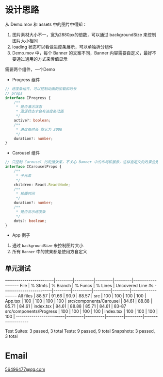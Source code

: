 # 设计思路

从 Demo.mov 和 assets 中的图片中得知：
 
1. 图片素材大小不一，宽为2880px的倍数，可以通过 backgroundSize 来控制图片大小相同
2. loading 状态可以看做进度条展示，可以单独拆分组件
3. Demo.mov 中，每个 Banner 的文案不同，Banner 内容需要自定义，最好不要通过通用的方式来传值显示

需要两个组件，一个Demo

- Progress 组件
```ts
// 进度条组件，可以控制动画的加载和时长
// props
interface IProgress {
    /**
     * 是否激活状态
     * 激活状态才会有进度条动画
     */
    active?: boolean;
    /**
     * 进度条时长 默认为 2000
     */
    duration?: number;
}
```

- Carousel 组件

```ts
// 只控制 Carousel 的轮播效果，不关心 Banner 中的布局和展示，这样自定义的效果会更灵活
interface ICarouselProps {
    /**
     * 子元素
     */
    children: React.ReactNode;
    /**
     * 轮播时间
     */
    duration?: number;
    /**
     * 是否显示进度条
     */
    dots?: boolean;
}
```


- App 例子

1. 通过 `backgroundSize` 来控制图片大小
2. 所有 `Banner` 中的效果都是使用方自定义


## 单元测试

-------------------------|---------|----------|---------|---------|-------------------
File                     | % Stmts | % Branch | % Funcs | % Lines | Uncovered Line #s
-------------------------|---------|----------|---------|---------|-------------------
All files                |   88.57 |    91.66 |    90.9 |   88.57 |
 src                     |     100 |      100 |     100 |     100 |
  App.tsx                |     100 |      100 |     100 |     100 |
 src/components/Carousel |   84.61 |    88.88 |   85.71 |   84.61 |
  index.tsx              |   84.61 |    88.88 |   85.71 |   84.61 | 83-87
 src/components/Progress |     100 |      100 |     100 |     100 |
  index.tsx              |     100 |      100 |     100 |     100 |
-------------------------|---------|----------|---------|---------|-------------------

Test Suites: 3 passed, 3 total
Tests:       9 passed, 9 total
Snapshots:   3 passed, 3 total


# Email

56496477@qq.com